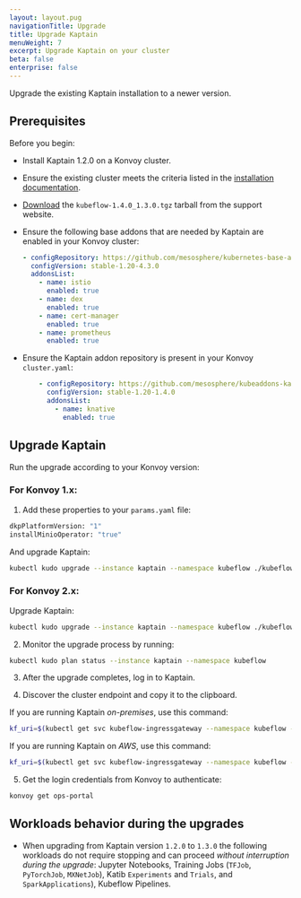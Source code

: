 ```yaml
---
layout: layout.pug
navigationTitle: Upgrade
title: Upgrade Kaptain
menuWeight: 7
excerpt: Upgrade Kaptain on your cluster
beta: false
enterprise: false
---
```


Upgrade the existing Kaptain installation to a newer version.

## Prerequisites

Before you begin:

- Install Kaptain 1.2.0 on a Konvoy cluster.
- Ensure the existing cluster meets the criteria listed in the [installation documentation][install]. 
- [Download][download] the `kubeflow-1.4.0_1.3.0.tgz` tarball from the support website.
- Ensure the following base addons that are needed by Kaptain are enabled in your Konvoy cluster:
    
    ```yaml
    - configRepository: https://github.com/mesosphere/kubernetes-base-addons
      configVersion: stable-1.20-4.3.0
      addonsList:
        - name: istio
          enabled: true
        - name: dex
          enabled: true
        - name: cert-manager
          enabled: true
        - name: prometheus
          enabled: true
    ```

- Ensure the Kaptain addon repository is present in your Konvoy `cluster.yaml`:
  
  ```yaml
      - configRepository: https://github.com/mesosphere/kubeaddons-kaptain
        configVersion: stable-1.20-1.4.0
        addonsList:
          - name: knative
            enabled: true
  ```
  
## Upgrade Kaptain 

Run the upgrade according to your Konvoy version:

### For Konvoy 1.x: 

1.  Add these properties to your `params.yaml` file:

  ```bash
  dkpPlatformVersion: "1" 
  installMinioOperator: "true"
  ```

And upgrade Kaptain: 

  ```bash
  kubectl kudo upgrade --instance kaptain --namespace kubeflow ./kubeflow-1.4.0_1.3.0.tgz -P params.yaml
  ```
  
### For Konvoy 2.x:

Upgrade Kaptain:

  ```bash
  kubectl kudo upgrade --instance kaptain --namespace kubeflow ./kubeflow-1.4.0_1.3.0.tgz
  ```

2. Monitor the upgrade process by running:
  
  ```bash
  kubectl kudo plan status --instance kaptain --namespace kubeflow
  ```

3. After the upgrade completes, log in to Kaptain.

1. Discover the cluster endpoint and copy it to the clipboard.
  
  If you are running Kaptain _on-premises_, use this command:

  ```bash
  kf_uri=$(kubectl get svc kubeflow-ingressgateway --namespace kubeflow -o jsonpath="{.status.loadBalancer.ingress[*].ip}") && echo "https://${kf_uri}"
  ```

  If you are running Kaptain on _AWS_, use this command:
  
  ```bash
  kf_uri=$(kubectl get svc kubeflow-ingressgateway --namespace kubeflow -o jsonpath="{.status.loadBalancer.ingress[*].hostname}") && echo "https://${kf_uri}"
  ```

5. Get the login credentials from Konvoy to authenticate:
  
  ```bash
  konvoy get ops-portal
  ```
  

## Workloads behavior during the upgrades
* When upgrading from Kaptain version `1.2.0` to `1.3.0` the following workloads do not require stopping and can proceed _without interruption during the upgrade_:
  Jupyter Notebooks, Training Jobs (`TFJob`, `PyTorchJob`, `MXNetJob`), Katib `Experiments` and `Trials`,
  and `SparkApplications`), Kubeflow Pipelines.
  
[breaking-changes]: #breaking-changes
[download]: ../download
[install]: ../install
